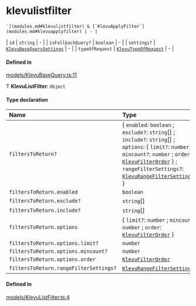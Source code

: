 # klevulistfilter
    `](modules.md#klevulistfilter) & [`KlevuApplyFilter`](modules.md#klevuapplyfilter) | - |
| `id` | `string` | - |
| `isFallbackQuery?` | `boolean` | - |
| `settings?` | [`KlevuBaseQuerySettings`](modules.md#klevubasequerysettings) | - |
| `typeOfRequest` | [`KlevuTypeOfRequest`](enums/KlevuTypeOfRequest.md) | - |

#### Defined in

[models/KlevuBaseQuery.ts:11](https://github.com/klevultd/frontend-sdk/blob/f14d7e9/packages/klevu-core/src/models/KlevuBaseQuery.ts#L11)



Ƭ **KlevuListFilter**: `Object`

#### Type declaration

| Name | Type |
| :------ | :------ |
| `filtersToReturn?` | { `enabled`: `boolean` ; `exclude?`: `string`[] ; `include?`: `string`[] ; `options`: { `limit?`: `number` ; `mincount?`: `number` ; `order`: [`KlevuFilterOrder`](enums/KlevuFilterOrder.md)  } ; `rangeFilterSettings?`: [`KlevuRangeFilterSettings`](modules.md#klevurangefiltersettings)[]  } |
| `filtersToReturn.enabled` | `boolean` |
| `filtersToReturn.exclude?` | `string`[] |
| `filtersToReturn.include?` | `string`[] |
| `filtersToReturn.options` | { `limit?`: `number` ; `mincount?`: `number` ; `order`: [`KlevuFilterOrder`](enums/KlevuFilterOrder.md)  } |
| `filtersToReturn.options.limit?` | `number` |
| `filtersToReturn.options.mincount?` | `number` |
| `filtersToReturn.options.order` | [`KlevuFilterOrder`](enums/KlevuFilterOrder.md) |
| `filtersToReturn.rangeFilterSettings?` | [`KlevuRangeFilterSettings`](modules.md#klevurangefiltersettings)[] |

#### Defined in

[models/KlevuListFilter.ts:4](https://github.com/klevultd/frontend-sdk/blob/f14d7e9/packages/klevu-core/src/models/KlevuListFilter.ts#L4)

